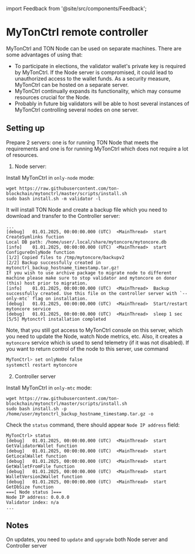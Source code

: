 import Feedback from '@site/src/components/Feedback';

# MyTonCtrl remote controller

MyTonCtrl and TON Node can be used on separate machines. There are some advantages of using that:

- To participate in elections, the validator wallet's private key is required by MyTonCtrl. If the Node server
  is compromised, it could lead to unauthorized access to the wallet funds. As a security measure, MyTonCtrl can be hosted on a separate server.
- MyTonCtrl continually expands its functionality, which may consume resources crucial for the Node.
- Probably in future big validators will be able to host several instances of MyTonCtrl controlling several nodes on one server.

## Setting up

Prepare 2 servers: one is for running TON Node that meets the requirements and one is for running MyTonCtrl which does not require a lot of resources.

1. Node server:

Install MyTonCtrl in `only-node` mode:

```
wget https://raw.githubusercontent.com/ton-blockchain/mytonctrl/master/scripts/install.sh
sudo bash install.sh -m validator -l
```

It will install TON Node and create a backup file which you need to download and transfer to the Controller server:

```log
...
[debug]   01.01.2025, 00:00:00.000 (UTC)  <MainThread>  start CreateSymlinks fuction
Local DB path: /home/user/.local/share/mytoncore/mytoncore.db
[info]    01.01.2025, 00:00:00.000 (UTC)  <MainThread>  start ConfigureOnlyNode function
[1/2] Copied files to /tmp/mytoncore/backupv2
[2/2] Backup successfully created in mytonctrl_backup_hostname_timestamp.tar.gz!
If you wish to use archive package to migrate node to different machine please make sure to stop validator and mytoncore on donor (this) host prior to migration.
[info]    01.01.2025, 00:00:00.000 (UTC)  <MainThread>  Backup successfully created. Use this file on the controller server with `--only-mtc` flag on installation.
[debug]   01.01.2025, 00:00:00.000 (UTC)  <MainThread>  Start/restart mytoncore service
[debug]   01.01.2025, 00:00:00.000 (UTC)  <MainThread>  sleep 1 sec
[5/5] Mytonctrl installation completed
```

Note, that you still got access to MyTonCtrl console on this server, which you need to update the Node, watch Node metrics, etc.
Also, it creates a `mytoncore` service which is used to send telemetry (if it was not disabled).
If you want to return control of the node to this server, use command

```bash
MyTonCtrl> set onlyNode false
systemctl restart mytoncore
```

2. Controller server

Install MyTonCtrl in `only-mtc` mode:

```
wget https://raw.githubusercontent.com/ton-blockchain/mytonctrl/master/scripts/install.sh
sudo bash install.sh -p /home/user/mytonctrl_backup_hostname_timestamp.tar.gz -o
```

Check the `status` command, there should appear `Node IP address` field:

```log
MyTonCtrl> status
[debug]   01.01.2025, 00:00:00.000 (UTC)  <MainThread>  start GetValidatorWallet function
[debug]   01.01.2025, 00:00:00.000 (UTC)  <MainThread>  start GetLocalWallet function
[debug]   01.01.2025, 00:00:00.000 (UTC)  <MainThread>  start GetWalletFromFile function
[debug]   01.01.2025, 00:00:00.000 (UTC)  <MainThread>  start WalletVersion2Wallet function
[debug]   01.01.2025, 00:00:00.000 (UTC)  <MainThread>  start GetDbSize function
===[ Node status ]===
Node IP address: 0.0.0.0
Validator index: n/a
...
```

## Notes

On updates, you need to `update` and `upgrade` both Node server and Controller server

<Feedback />

